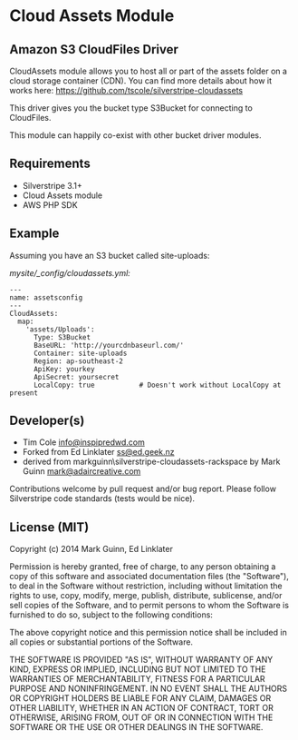 Cloud Assets Module
===================
Amazon S3 CloudFiles Driver
---------------------------

CloudAssets module allows you to host all or part of the assets folder on a cloud storage container (CDN).
You can find more details about how it works here: <https://github.com/tscole/silverstripe-cloudassets>

This driver gives you the bucket type S3Bucket for connecting to CloudFiles.

This module can happily co-exist with other bucket driver modules.


Requirements
------------
- Silverstripe 3.1+
- Cloud Assets module
- AWS PHP SDK

Example
-------
Assuming you have an S3 bucket called site-uploads:

*mysite/_config/cloudassets.yml:*
```
---
name: assetsconfig
---
CloudAssets:
  map:
    'assets/Uploads':
      Type: S3Bucket
      BaseURL: 'http://yourcdnbaseurl.com/'
      Container: site-uploads
      Region: ap-southeast-2
      ApiKey: yourkey
      ApiSecret: yoursecret
      LocalCopy: true           # Doesn't work without LocalCopy at present
```


Developer(s)
------------
- Tim Cole <info@inspipredwd.com>
- Forked from Ed Linklater <ss@ed.geek.nz>
- derived from markguinn\silverstripe-cloudassets-rackspace by Mark Guinn <mark@adaircreative.com>

Contributions welcome by pull request and/or bug report.
Please follow Silverstripe code standards (tests would be nice).


License (MIT)
-------------
Copyright (c) 2014 Mark Guinn, Ed Linklater

Permission is hereby granted, free of charge, to any person obtaining a copy of
this software and associated documentation files (the "Software"), to deal in
the Software without restriction, including without limitation the rights to use,
copy, modify, merge, publish, distribute, sublicense, and/or sell copies of the
Software, and to permit persons to whom the Software is furnished to do so, subject
to the following conditions:

The above copyright notice and this permission notice shall be included in all copies
or substantial portions of the Software.

THE SOFTWARE IS PROVIDED "AS IS", WITHOUT WARRANTY OF ANY KIND, EXPRESS OR IMPLIED,
INCLUDING BUT NOT LIMITED TO THE WARRANTIES OF MERCHANTABILITY, FITNESS FOR A PARTICULAR
PURPOSE AND NONINFRINGEMENT. IN NO EVENT SHALL THE AUTHORS OR COPYRIGHT HOLDERS BE LIABLE
FOR ANY CLAIM, DAMAGES OR OTHER LIABILITY, WHETHER IN AN ACTION OF CONTRACT, TORT OR
OTHERWISE, ARISING FROM, OUT OF OR IN CONNECTION WITH THE SOFTWARE OR THE USE OR OTHER
DEALINGS IN THE SOFTWARE.
